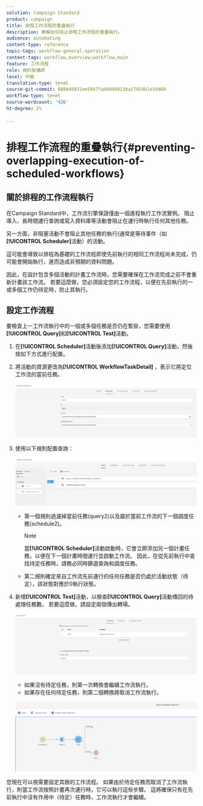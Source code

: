 ```yaml
---
solution: Campaign Standard
product: campaign
title: 排程工作流程的重疊執行
description: 瞭解如何防止排程工作流程的重疊執行。
audience: automating
content-type: reference
topic-tags: workflow-general-operation
context-tags: workflow,overview;workflow,main
feature: 工作流程
role: 資料架構師
level: 中級
translation-type: tm+mt
source-git-commit: 088b49931ee5047fa6b949813ba17654b1e10d60
workflow-type: tm+mt
source-wordcount: '426'
ht-degree: 2%

---
```



# 排程工作流程的重疊執行{#preventing-overlapping-execution-of-scheduled-workflows}

## 關於排程的工作流程執行

在Campaign Standard中，工作流引擎保證僅由一個進程執行工作流實例。 阻止導入、長時間運行查詢或寫入資料庫等活動會阻止在運行時執行任何其他任務。

另一方面，非阻塞活動不會阻止其他任務的執行(通常是等待事件（如&#x200B;**[!UICONTROL Scheduler]**&#x200B;活動）的活動。

這可能會導致以排程為基礎的工作流程即使先前執行的相同工作流程尚未完成，仍可能會開始執行，進而造成非預期的資料問題。

因此，在設計包含多個活動的計畫工作流時，您需要確保在工作流完成之前不會重新計畫該工作流。 若要這麼做，您必須設定您的工作流程，以便在先前執行的一或多個工作仍待定時，防止其執行。

## 設定工作流程

要檢查上一工作流執行中的一個或多個任務是否仍在暫掛，您需要使用&#x200B;**[!UICONTROL Query]**&#x200B;和&#x200B;**[!UICONTROL Test]**&#x200B;活動。

1. 在&#x200B;**[!UICONTROL Scheduler]**&#x200B;活動後添加&#x200B;**[!UICONTROL Query]**&#x200B;活動，然後按如下方式進行配置。

1. 將活動的資源更改為&#x200B;**[!UICONTROL WorkflowTaskDetail]** ，表示它將定位工作流的當前任務。

   ![](assets/scheduled-wkf-resource.png)

1. 使用以下規則配置查詢：

   ![](assets/scheduled-wkf-query.png)

   * 第一個規則過濾掉當前任務(query2)以及屬於當前工作流的下一個調度任務(schedule2)。

      >[!NOTE]
      >
      >當&#x200B;**[!UICONTROL Scheduler]**&#x200B;活動啟動時，它會立即添加另一個計畫任務，以便在下一個計畫時間運行並啟動工作流。 因此，在從先前執行中查找待定任務時，請務必同時篩選查詢和調度任務。

   * 第二規則確定來自工作流先前運行的任何任務是否仍處於活動狀態（待定），該狀態對應於0執行狀態。

1. 新增&#x200B;**[!UICONTROL Test]**&#x200B;活動，以檢查&#x200B;**[!UICONTROL Query]**&#x200B;活動傳回的待處理任務數。 若要這麼做，請設定兩個傳出轉場。

   ![](assets/scheduled-wkf-test.png)

   * 如果沒有待定任務，則第一次轉換會繼續工作流執行。
   * 如果存在任何待定任務，則第二個轉換將取消工作流執行。

   ![](assets/scheduled-wkf-workflow.png)

您現在可以視需要設定其餘的工作流程。 如果由於待定任務而取消了工作流執行，則當工作流按照計畫再次運行時，它可以執行這些步驟。 這將確保只有在先前執行中沒有作用中（待定）任務時，工作流執行才會繼續。
